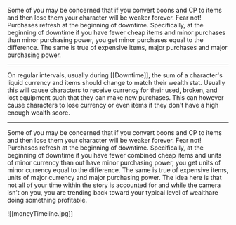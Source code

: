 Some of you may be concerned that if you convert boons and CP to items and then  lose them your character will be weaker forever. Fear not! Purchases refresh at the beginning of downtime. Specifically, at the beginning of downtime if you have fewer cheap items and minor purchases than minor purchasing power, you get minor purchases equal to the difference. The same is true of expensive items, major purchases and major purchasing power.

---

On regular intervals, usually during [[Downtime]], the sum of a character's liquid currency and items should change to match their wealth stat. Usually this will cause characters to receive currency for their used, broken, and lost equipment such that they can make new purchases. This can however cause characters to lose currency or even items if they don't have a high enough wealth score.

---

Some of you may be concerned that if you convert boons and CP to items and then lose them your character will be weaker forever. Fear not! Purchases refresh at the beginning of downtime. Specifically, at the beginning of downtime if you have fewer combined cheap items and units of minor currency than out have minor purchasing power, you get units of minor currency equal to the difference. The same is true of expensive items, units of major currency and major purchasing power. The idea here is that not all of your time within the story is accounted for and while the camera isn’t on you, you are trending back toward your typical level of wealthare doing something profitable.

![[moneyTimeline.jpg]]
